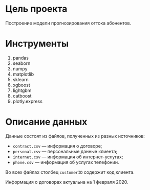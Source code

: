 # Цель проекта #
Построение модели прогнозирования оттока абонентов.

# Инструменты #
1. pandas
2. seaborn
3. numpy
4. matplotlib
5. sklearn
6. xgboost
7. lightgbm
8. catboost
9. plotly.express

# Описание данных #
Данные состоят из файлов, полученных из разных источников:

- `contract.csv` — информация о договоре;
- `personal.csv` — персональные данные клиента;
- `internet.csv` — информация об интернет-услугах;
- `phone.csv` — информация об услугах телефонии.

Во всех файлах столбец `customerID` содержит код клиента.

Информация о договорах актуальна на 1 февраля 2020.